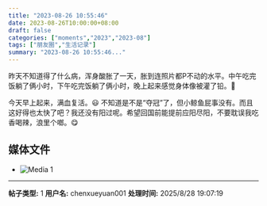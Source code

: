 ```yaml
---
title: "2023-08-26 10:55:46"
date: 2023-08-26T10:00:00+08:00
draft: false
categories: ["moments","2023","2023-08"]
tags: ["朋友圈","生活记录"]
summary: "2023-08-26 10:55:46..."
---
```


昨天不知道得了什么病，浑身酸胀了一天，胀到连照片都P不动的水平。中午吃完饭躺了俩小时，下午吃完饭躺了俩小时，晚上起来感觉身体像被灌了铅。🥴

今天早上起来，满血复活。😃 不知道是不是“夺冠”了，但小鲸鱼屁事没有。而且这好得也太快了吧？我还没有阳过呢。希望回国前能提前应阳尽阳，不要耽误我吃香喝辣，浪里个啷。😋

## 媒体文件

- ![Media 1](/Moments/photos/2023-08-26/202308261055460.jpg)

---

**帖子类型:** 1
**用户名:** chenxueyuan001
**处理时间:** 2025/8/28 19:07:19
